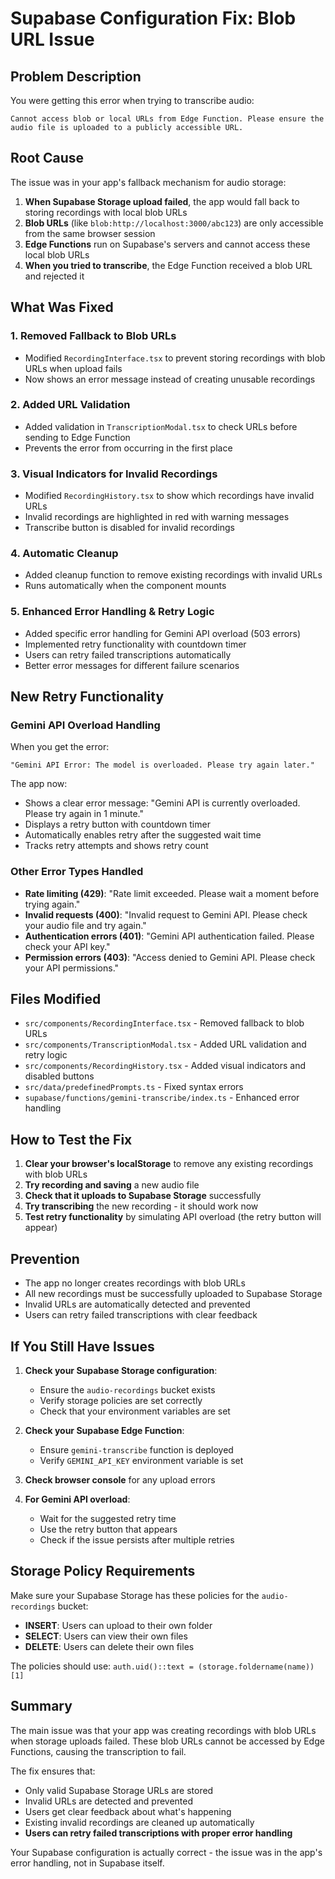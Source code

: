 # Supabase Configuration Fix: Blob URL Issue

## Problem Description

You were getting this error when trying to transcribe audio:

```
Cannot access blob or local URLs from Edge Function. Please ensure the audio file is uploaded to a publicly accessible URL.
```

## Root Cause

The issue was in your app's fallback mechanism for audio storage:

1. **When Supabase Storage upload failed**, the app would fall back to storing recordings with local blob URLs
2. **Blob URLs** (like `blob:http://localhost:3000/abc123`) are only accessible from the same browser session
3. **Edge Functions** run on Supabase's servers and cannot access these local blob URLs
4. **When you tried to transcribe**, the Edge Function received a blob URL and rejected it

## What Was Fixed

### 1. **Removed Fallback to Blob URLs**
- Modified `RecordingInterface.tsx` to prevent storing recordings with blob URLs when upload fails
- Now shows an error message instead of creating unusable recordings

### 2. **Added URL Validation**
- Added validation in `TranscriptionModal.tsx` to check URLs before sending to Edge Function
- Prevents the error from occurring in the first place

### 3. **Visual Indicators for Invalid Recordings**
- Modified `RecordingHistory.tsx` to show which recordings have invalid URLs
- Invalid recordings are highlighted in red with warning messages
- Transcribe button is disabled for invalid recordings

### 4. **Automatic Cleanup**
- Added cleanup function to remove existing recordings with invalid URLs
- Runs automatically when the component mounts

### 5. **Enhanced Error Handling & Retry Logic**
- Added specific error handling for Gemini API overload (503 errors)
- Implemented retry functionality with countdown timer
- Users can retry failed transcriptions automatically
- Better error messages for different failure scenarios

## New Retry Functionality

### **Gemini API Overload Handling**
When you get the error:
```
"Gemini API Error: The model is overloaded. Please try again later."
```

The app now:
- Shows a clear error message: "Gemini API is currently overloaded. Please try again in 1 minute."
- Displays a retry button with countdown timer
- Automatically enables retry after the suggested wait time
- Tracks retry attempts and shows retry count

### **Other Error Types Handled**
- **Rate limiting (429)**: "Rate limit exceeded. Please wait a moment before trying again."
- **Invalid requests (400)**: "Invalid request to Gemini API. Please check your audio file and try again."
- **Authentication errors (401)**: "Gemini API authentication failed. Please check your API key."
- **Permission errors (403)**: "Access denied to Gemini API. Please check your API permissions."

## Files Modified

- `src/components/RecordingInterface.tsx` - Removed fallback to blob URLs
- `src/components/TranscriptionModal.tsx` - Added URL validation and retry logic
- `src/components/RecordingHistory.tsx` - Added visual indicators and disabled buttons
- `src/data/predefinedPrompts.ts` - Fixed syntax errors
- `supabase/functions/gemini-transcribe/index.ts` - Enhanced error handling

## How to Test the Fix

1. **Clear your browser's localStorage** to remove any existing recordings with blob URLs
2. **Try recording and saving** a new audio file
3. **Check that it uploads to Supabase Storage** successfully
4. **Try transcribing** the new recording - it should work now
5. **Test retry functionality** by simulating API overload (the retry button will appear)

## Prevention

- The app no longer creates recordings with blob URLs
- All new recordings must be successfully uploaded to Supabase Storage
- Invalid URLs are automatically detected and prevented
- Users can retry failed transcriptions with clear feedback

## If You Still Have Issues

1. **Check your Supabase Storage configuration**:
   - Ensure the `audio-recordings` bucket exists
   - Verify storage policies are set correctly
   - Check that your environment variables are set

2. **Check your Supabase Edge Function**:
   - Ensure `gemini-transcribe` function is deployed
   - Verify `GEMINI_API_KEY` environment variable is set

3. **Check browser console** for any upload errors

4. **For Gemini API overload**:
   - Wait for the suggested retry time
   - Use the retry button that appears
   - Check if the issue persists after multiple retries

## Storage Policy Requirements

Make sure your Supabase Storage has these policies for the `audio-recordings` bucket:

- **INSERT**: Users can upload to their own folder
- **SELECT**: Users can view their own files  
- **DELETE**: Users can delete their own files

The policies should use: `auth.uid()::text = (storage.foldername(name))[1]`

## Summary

The main issue was that your app was creating recordings with blob URLs when storage uploads failed. These blob URLs cannot be accessed by Edge Functions, causing the transcription to fail. 

The fix ensures that:
- Only valid Supabase Storage URLs are stored
- Invalid URLs are detected and prevented
- Users get clear feedback about what's happening
- Existing invalid recordings are cleaned up automatically
- **Users can retry failed transcriptions with proper error handling**

Your Supabase configuration is actually correct - the issue was in the app's error handling, not in Supabase itself.
